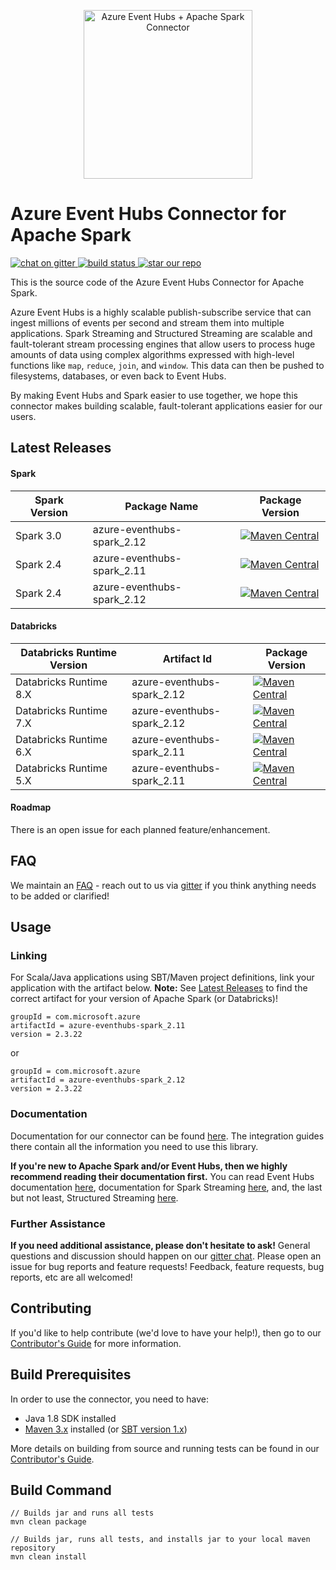 <p align="center">
  <img src="event-hubs_spark.png" alt="Azure Event Hubs + Apache Spark Connector" width="270"/>
</p>

<h1>Azure Event Hubs Connector for Apache Spark</h1> 

<p>
  <a href="https://gitter.im/azure-event-hubs-spark">
    <img src="https://badges.gitter.im/gitterHQ/gitter.png" alt="chat on gitter">
  </a>
  <a href="https://travis-ci.org/Azure/azure-event-hubs-spark">
    <img src="https://travis-ci.org/Azure/azure-event-hubs-spark.svg?branch=master" alt="build status">
  </a>
  <a href="#star-our-repo">
    <img src="https://img.shields.io/github/stars/azure/azure-event-hubs-spark.svg?style=social&label=Stars" alt="star our repo">
  </a>
</p> 

This is the source code of the Azure Event Hubs Connector for Apache Spark. 

Azure Event Hubs is a highly scalable publish-subscribe service that can ingest millions of events per second and stream them into multiple applications. 
Spark Streaming and Structured Streaming are scalable and fault-tolerant stream processing engines that allow users to process huge amounts of data using 
complex algorithms expressed with high-level functions like `map`, `reduce`, `join`, and `window`. This data can then be pushed to 
filesystems, databases, or even back to Event Hubs.  

By making Event Hubs and Spark easier to use together, we hope this connector makes building scalable, fault-tolerant applications easier for our users. 

## Latest Releases

#### Spark
|Spark Version|Package Name|Package Version|
|-------------|------------|----------------|
|Spark 3.0|azure-eventhubs-spark_2.12|[![Maven Central](https://img.shields.io/badge/maven%20central-2.3.22-brightgreen.svg)](https://search.maven.org/#artifactdetails%7Ccom.microsoft.azure%7Cazure-eventhubs-spark_2.12%7C2.3.22%7Cjar)|
|Spark 2.4|azure-eventhubs-spark_2.11|[![Maven Central](https://img.shields.io/badge/maven%20central-2.3.22-brightgreen.svg)](https://search.maven.org/#artifactdetails%7Ccom.microsoft.azure%7Cazure-eventhubs-spark_2.11%7C2.3.22%7Cjar)|
|Spark 2.4|azure-eventhubs-spark_2.12|[![Maven Central](https://img.shields.io/badge/maven%20central-2.3.22-brightgreen.svg)](https://search.maven.org/#artifactdetails%7Ccom.microsoft.azure%7Cazure-eventhubs-spark_2.12%7C2.3.22%7Cjar)|

#### Databricks
|Databricks Runtime Version|Artifact Id|Package Version|
|-------------|------------|----------------|
|Databricks Runtime 8.X|azure-eventhubs-spark_2.12|[![Maven Central](https://img.shields.io/badge/maven%20central-2.3.22-brightgreen.svg)](https://search.maven.org/#artifactdetails%7Ccom.microsoft.azure%7Cazure-eventhubs-spark_2.12%7C2.3.22%7Cjar)|
|Databricks Runtime 7.X|azure-eventhubs-spark_2.12|[![Maven Central](https://img.shields.io/badge/maven%20central-2.3.22-brightgreen.svg)](https://search.maven.org/#artifactdetails%7Ccom.microsoft.azure%7Cazure-eventhubs-spark_2.12%7C2.3.22%7Cjar)|
|Databricks Runtime 6.X|azure-eventhubs-spark_2.11|[![Maven Central](https://img.shields.io/badge/maven%20central-2.3.22-brightgreen.svg)](https://search.maven.org/#artifactdetails%7Ccom.microsoft.azure%7Cazure-eventhubs-spark_2.11%7C2.3.22%7Cjar)|
|Databricks Runtime 5.X|azure-eventhubs-spark_2.11|[![Maven Central](https://img.shields.io/badge/maven%20central-2.3.22-brightgreen.svg)](https://search.maven.org/#artifactdetails%7Ccom.microsoft.azure%7Cazure-eventhubs-spark_2.11%7C2.3.22%7Cjar)|

#### Roadmap

There is an open issue for each planned feature/enhancement. 

## FAQ

We maintain an [FAQ](FAQ.md) - reach out to us via [gitter](https://gitter.im/azure-event-hubs-spark/Lobby) 
if you think anything needs to be added or clarified!

## Usage

### Linking 

For Scala/Java applications using SBT/Maven project definitions, link your application with the artifact below. 
**Note:** See [Latest Releases](#latest-releases) to find the correct artifact for your version of Apache Spark (or Databricks)!

    groupId = com.microsoft.azure
    artifactId = azure-eventhubs-spark_2.11
    version = 2.3.22

or

    groupId = com.microsoft.azure
    artifactId = azure-eventhubs-spark_2.12
    version = 2.3.22

### Documentation

Documentation for our connector can be found [here](docs/). The integration guides there contain all the information you need to use this library. 

**If you're new to Apache Spark and/or Event Hubs, then we highly recommend reading their documentation first.** You can read Event Hubs 
documentation [here](https://docs.microsoft.com/en-us/azure/event-hubs/event-hubs-what-is-event-hubs), documentation for Spark Streaming 
[here](https://spark.apache.org/docs/latest/streaming-programming-guide.html), and, the last but not least, Structured Streaming 
[here](https://spark.apache.org/docs/latest/structured-streaming-programming-guide.html). 

### Further Assistance 

**If you need additional assistance, please don't hesitate to ask!** General questions and discussion should happen on our 
[gitter chat](https://gitter.im/azure-event-hubs-spark). Please open an issue for bug reports and feature requests! Feedback, feature 
requests, bug reports, etc are all welcomed!

## Contributing 

If you'd like to help contribute (we'd love to have your help!), then go to our [Contributor's Guide](/.github/CONTRIBUTING.md) for more information. 

## Build Prerequisites

In order to use the connector, you need to have:

- Java 1.8 SDK installed
- [Maven 3.x](https://maven.apache.org/download.cgi) installed (or [SBT version 1.x](https://www.scala-sbt.org/1.x/docs/index.html))

More details on building from source and running tests can be found in our [Contributor's Guide](/.github/CONTRIBUTING.md). 

## Build Command
    
	// Builds jar and runs all tests
	mvn clean package
	
	// Builds jar, runs all tests, and installs jar to your local maven repository
	mvn clean install
	
